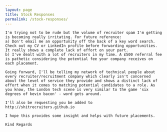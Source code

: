 ```yaml
---
layout: page
title: Stock Responses
permalink: /stock-responses/
---
```




    I'm trying not to be rude but the volume of recruiter spam I'm getting is becoming really irritating. For future reference:
    a) Don't email me an opportunity off the back of a key word search. Check out my CV or LinkedIn profile before forwarding opportunities. It really shows a complete lack of effort on your part.
    b) I've dealt with a lot of recruiters in my time. A £500 referral fee is pathetic considering the potential fee your company receives on each placement.
     
    Going forward, I'll be telling my network of technical people about every recruiter/recruitment company which clearly isn't concerned about the level of service they provide and shows a distinct lack of effort when it comes to matching potential candidates to a role. As you know, the London tech scene is very similar to the game 'six degrees of kevin bacon' - word gets around.

    I'll also be requesting you be added to http://shitrecruiters.github.io
     
    I hope this provides some insight and helps with future placements.
     
    Kind Regards


